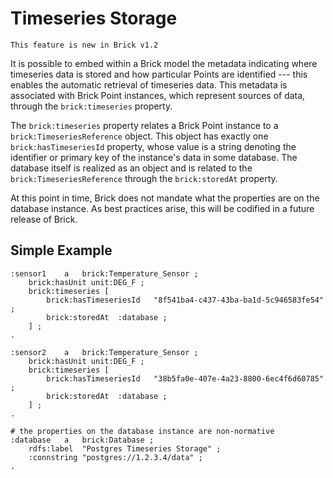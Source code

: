 Timeseries Storage
==================

```{note}
This feature is new in Brick v1.2
```

It is possible to embed within a Brick model the metadata indicating where timeseries data is stored and how particular Points are identified --- this enables the automatic retrieval of timeseries data. This metadata is associated with Brick Point instances, which represent sources of data, through the `brick:timeseries` property.

The `brick:timeseries` property relates a Brick Point instance to a `brick:TimeseriesReference` object. This object has exactly one `brick:hasTimeseriesId` property, whose value is a string denoting the identifier or primary key of the instance's data in some database. The database itself is realized as an object and is related to the `brick:TimeseriesReference` through the `brick:storedAt` property.

At this point in time, Brick does not mandate what the properties are on the database instance. As best practices arise, this will be codified in a future release of Brick.

## Simple Example

```turtle
:sensor1    a   brick:Temperature_Sensor ;
    brick:hasUnit unit:DEG_F ;
    brick:timeseries [
        brick:hasTimeseriesId   "8f541ba4-c437-43ba-ba1d-5c946583fe54" ;
        brick:storedAt  :database ;
    ] ;
.

:sensor2    a   brick:Temperature_Sensor ;
    brick:hasUnit unit:DEG_F ;
    brick:timeseries [
        brick:hasTimeseriesId   "38b5fa0e-407e-4a23-8800-6ec4f6d60785" ;
        brick:storedAt  :database ;
    ] ;
.

# the properties on the database instance are non-normative
:database   a   brick:Database ;
    rdfs:label  "Postgres Timeseries Storage" ;
    :connstring "postgres://1.2.3.4/data" ;
.
```

